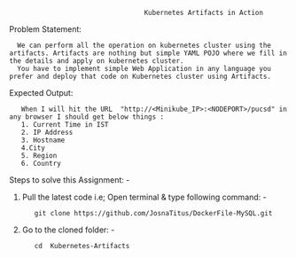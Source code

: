                                       Kubernetes Artifacts in Action

Problem Statement: 

      We can perform all the operation on kubernetes cluster using the artifacts. Artifacts are nothing but simple YAML POJO where we fill in the details and apply on kubernetes cluster. 
      You have to implement simple Web Application in any language you prefer and deploy that code on Kubernetes cluster using Artifacts. 
      
Expected Output: 

       When I will hit the URL  "http://<Minikube_IP>:<NODEPORT>/pucsd" in any browser I should get below things : 
       1. Current Time in IST
       2. IP Address 
       3. Hostname
       4.City
       5. Region
       6. Country
Steps to solve this Assignment: -
1. Pull the latest code i.e; Open terminal & type following command: -

          git clone https://github.com/JosnaTitus/DockerFile-MySQL.git
          
2. Go to the cloned folder: -
  
          cd  Kubernetes-Artifacts
      


